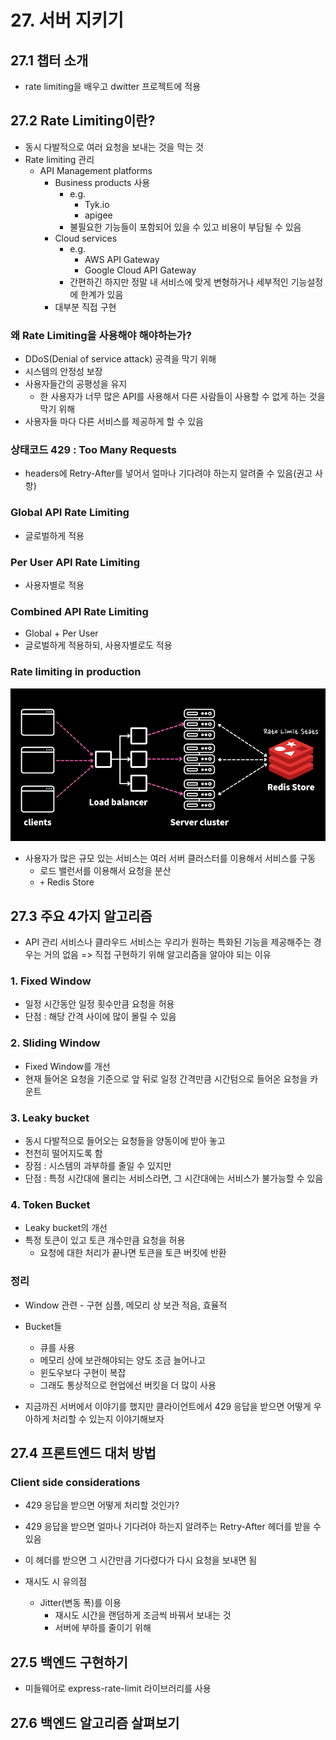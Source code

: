# 27. 서버 지키기

## 27.1 챕터 소개

- rate limiting을 배우고 dwitter 프로젝트에 적용

## 27.2 Rate Limiting이란?

- 동시 다발적으로 여러 요청을 보내는 것을 막는 것
- Rate limiting 관리
  - API Management platforms
    - Business products 사용
      - e.g.
        - Tyk.io
        - apigee
      - 불필요한 기능들이 포함되어 있을 수 있고 비용이 부담될 수 있음
    - Cloud services
      - e.g.
        - AWS API Gateway
        - Google Cloud API Gateway
      - 간편하긴 하지만 정말 내 서비스에 맞게 변형하거나 세부적인 기능설정에 한계가 있음
    - 대부분 직접 구현

### 왜 Rate Limiting을 사용해야 해야하는가?

- DDoS(Denial of service attack) 공격을 막기 위해
- 시스템의 안정성 보장
- 사용자들간의 공평성을 유지
  - 한 사용자가 너무 많은 API를 사용해서 다른 사람들이 사용할 수 없게 하는 것을 막기 위해
- 사용자들 마다 다른 서비스를 제공하게 할 수 있음

### 상태코드 429 : Too Many Requests

- headers에 Retry-After를 넣어서 얼마나 기다려야 하는지 알려줄 수 있음(권고 사항)

### Global API Rate Limiting

- 글로벌하게 적용

### Per User API Rate Limiting

- 사용자별로 적용

### Combined API Rate Limiting

- Global + Per User
- 글로벌하게 적용하되, 사용자별로도 적용

### Rate limiting in production

![](../images/rate_limiting_in_production.png)

- 사용자가 많은 규모 있는 서비스는 여러 서버 클러스터를 이용해서 서비스를 구동
  - 로드 밸런서를 이용해서 요청을 분산
  - `+` Redis Store

## 27.3 주요 4가지 알고리즘

- API 관리 서비스나 클라우드 서비스는 우리가 원하는 특화된 기능을 제공해주는 경우는 거의 없음 => 직접 구현하기 위해 알고리즘을 알아야 되는 이유

### 1. Fixed Window

- 일정 시간동안 일정 횟수만큼 요청을 허용
- 단점 : 해당 간격 사이에 많이 몰릴 수 있음

### 2. Sliding Window

- Fixed Window를 개선
- 현재 들어온 요청을 기준으로 앞 뒤로 일정 간격만큼 시간텀으로 들어온 요청을 카운트

### 3. Leaky bucket

- 동시 다발적으로 들어오는 요청들을 양동이에 받아 놓고
- 천천히 떨어지도록 함
- 장점 : 시스템의 과부하를 줄일 수 있지만
- 단점 : 특정 시간대에 몰리는 서비스라면, 그 시간대에는 서비스가 불가능할 수 있음

### 4. Token Bucket

- Leaky bucket의 개선
- 특정 토큰이 있고 토큰 개수만큼 요청을 허용
  - 요청에 대한 처리가 끝나면 토큰을 토큰 버킷에 반환

### 정리

- Window 관련 - 구현 심플, 메모리 상 보관 적음, 효율적
- Bucket들

  - 큐를 사용
  - 메모리 상에 보관해야되는 양도 조금 늘어나고
  - 윈도우보다 구현이 복잡
  - 그래도 통상적으로 현업에선 버킷을 더 많이 사용

- 지금까진 서버에서 이야기를 했지만 클라이언트에서 429 응답을 받으면 어떻게 우아하게 처리할 수 있는지 이야기해보자

## 27.4 프론트엔드 대처 방법

### Client side considerations

- 429 응답을 받으면 어떻게 처리할 것인가?
- 429 응답을 받으면 얼마나 기다려야 하는지 알려주는 Retry-After 헤더를 받을 수 있음
- 이 헤더를 받으면 그 시간만큼 기다렸다가 다시 요청을 보내면 됨

- 재시도 시 유의점
  - Jitter(변동 폭)를 이용
    - 재시도 시간을 랜덤하게 조금씩 바꿔서 보내는 것
    - 서버에 부하를 줄이기 위해

## 27.5 백엔드 구현하기

- 미들웨어로 express-rate-limit 라이브러리를 사용

## 27.6 백엔드 알고리즘 살펴보기
